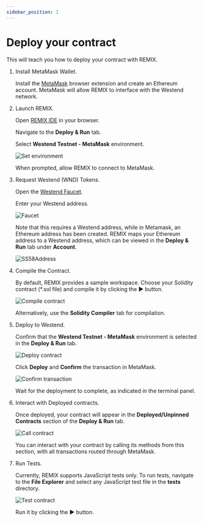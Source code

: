 ```yaml
---
sidebar_position: 1
---
```


# Deploy your contract

This will teach you how to deploy your contract with REMIX.

1. Install MetaMask Wallet.

   Install the [MetaMask](https://support.metamask.io/getting-started/getting-started-with-metamask/#how-to-install-metamask) browser extension and create an Ethereum account. MetaMask will allow REMIX to interface with the Westend network.
2. Launch REMIX.

   Open [REMIX IDE](https://remix.polkadot.io) in your browser.

   Navigate to the **Deploy & Run** tab.

   Select **Westend Testnet - MetaMask** environment.

   ![Set environment](../../static/img/dapp_env.jpeg)

   When prompted, allow REMIX to connect to MetaMask.
3. Request Westend (WND) Tokens.

   Open the [Westend Faucet](https://faucet.polkadot.io/westend).

   Enter your Westend address.

   ![Faucet](../../static/img/dapp_faucet.png)

   Note that this requires a Westend address, while in Metamask, an Ethereum address has been created. REMIX maps your Ethereum address to a Westend address, which can be viewed in the **Deploy & Run** tab under **Account**.

   ![SS58Address](../../static/img/dapp_ss58.jpeg)

4. Compile the Contract.

   By default, REMIX provides a sample workspace. Choose your Solidity contract (*.sol file) and compile it by clicking the **▶️** button.

   ![Compile contract](../../static/img/dapp_compile.jpeg)

   Alternatively, use the **Solidity Compiler** tab for compilation.
5. Deploy to Westend.

   Confirm that the **Westend Testnet - MetaMask** environment is selected in the **Deploy & Run** tab.

   ![Deploy contract](../../static/img/dapp_deploy.jpeg)

   Click **Deploy** and **Confirm** the transaction in MetaMask.

   ![Confirm transaction](../../static/img/dapp_metamask_deploy.jpeg)

   Wait for the deployment to complete, as indicated in the terminal panel.
6. Interact with Deployed contracts.

   Once deployed, your contract will appear in the **Deployed/Unpinned Contracts** section of the **Deploy & Run** tab.

   ![Call contract](../../static/img/dapp_call.jpeg)

   You can interact with your contract by calling its methods from this section, with all transactions routed through MetaMask.
7. Run Tests.

   Currently, REMIX supports JavaScript tests only.
   To run tests, navigate to the **File Explorer** and select any JavaScript test file in the **tests** directory.

   ![Test contract](../../static/img/dapp_test.jpeg)

   Run it by clicking the **▶️** button.
